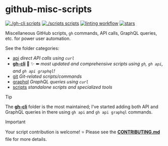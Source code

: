 # github-misc-scripts

[![./gh-cli scripts](https://img.shields.io/endpoint?url=https://raw.githubusercontent.com/joshjohanning/badges/main/github-misc-scripts/gh-cli-count.json)][gh-cli]
[![./scripts scripts](https://img.shields.io/endpoint?url=https://raw.githubusercontent.com/joshjohanning/badges/main/github-misc-scripts/scripts-count.json)][scripts]
[![linting workflow](https://img.shields.io/github/actions/workflow/status/joshjohanning/github-misc-scripts/lint-readme.yml?logo=github&label=linting%20workflow&color=28a745&labelColor=333)][ci]
[![stars](https://img.shields.io/github/stars/joshjohanning/github-misc-scripts?style=flat&logo=github&color=yellow&label=stars%20★&labelColor=333)][stars]

Miscellaneous GitHub scripts, `gh` commands, API calls, GraphQL queries, etc. for power user automation.

See the folder categories:

- [api](/api) *direct API calls using `curl`*
- **[gh-cli](/gh-cli)** 🚀 ✨ ⬅️ *most updated and comprehensive scripts using `gh`, `gh api`, and `gh api graphql`!*
- [git](/git) *Git-related scripts/commands*
- [graphql](/graphql) *GraphQL queries using `curl`*
- [scripts](/scripts) *standalone scripts and specialized tools*

> [!TIP]
> The **[gh-cli](/gh-cli/README.md)** folder is the most maintained; I've started adding both API and GraphQL queries in there using `gh api` and `gh api graphql` commands.

> [!IMPORTANT]
> Your script contribution is welcome! ⭐️ Please see the **[CONTRIBUTING.md](CONTRIBUTING.md)** file for more details.

[gh-cli]: https://github.com/joshjohanning/github-misc-scripts/tree/main/gh-cli
[scripts]: https://github.com/joshjohanning/github-misc-scripts/tree/main/scripts
[ci]: https://github.com/joshjohanning/github-misc-scripts/actions/workflows/lint-readme.yml
[stars]: https://github.com/joshjohanning/github-misc-scripts/stargazers
